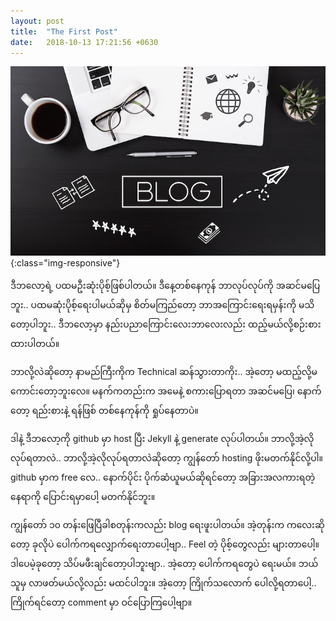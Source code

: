 ```yaml
---
layout: post
title:  "The First Post"
date:   2018-10-13 17:21:56 +0630
---
```


![first blog](/assets/img/2018-dec/first-blog.jpg){:class="img-responsive"}

ဒီဘလော့ရဲ့ ပထမဦးဆုံးပိုစ့်ဖြစ်ပါတယ်။ ဒီနေ့တစ်နေကုန် ဘာလုပ်လုပ်ကို အဆင်မပြေဘူး.. ပထမဆုံးပိုစ့်ရေးပါမယ်ဆိုမှ စိတ်မကြည်တော့ ဘာအကြောင်းရေးရမှန်းကို မသိတော့ပါဘူး.. ဒီဘလော့မှာ နည်းပညာကြောင်းလေးဘာလေးလည်း ထည့်မယ်လို့စဉ်းစားထားပါတယ်။ 

ဘာလို့လဲဆိုတော့ နာမည်ကြီးကိုက Technical ဆန်သွားတာကိုး.. အဲ့တော့ မထည့်လို့မကောင်းတော့ဘူးလေ။ မနက်ကတည်းက အမေနဲ့ စကားပြောရတာ အဆင်မပြေ၊ နောက်တော့ ရည်းစားနဲ့ ရန်ဖြစ် တစ်နေကုန်ကို ရှုပ်နေတာပဲ။

ဒါနဲ့ ဒီဘလော့ကို github မှာ host ပြီး Jekyll နဲ့ generate လုပ်ပါတယ်။ ဘာလို့အဲ့လိုလုပ်ရတာလဲ.. ဘာလို့အဲ့လိုလုပ်ရတာလဲဆိုတော့ ကျွန်တော် hosting ဖိုးမတက်နိုင်လို့ပါ။ github မှာက free လေ.. နောက်ပိုင်း ပိုက်ဆံယူမယ်ဆိုရင်တော့ အခြားအလကားရတဲ့ နေရာကို ပြောင်းရမှာပေါ့ မတက်နိုင်ဘူး။ 

ကျွန်တော် ၁၀ တန်းဖြေပြီခါစတုန်းကလည်း blog ရေးဖူးပါတယ်။ အဲ့တုန်းက ကလေးဆိုတော့ ခုလိုပဲ ပေါက်ကရလျှောက်ရေးတာပေါ့ဗျာ.. Feel တဲ့ ပိုစ့်တွေလည်း များတာပေါ့။ ဒါပေမဲ့ခုတော့ သိပ်မဖီးချင်တော့ပါဘူးဗျာ.. အဲ့တော့ ပေါက်ကရတွေပဲ ရေးမယ်။ ဘယ်သူမှ လာဖတ်မယ်လို့လည်း မထင်ပါဘူး။ အဲ့တော့ ကြိုက်သလောက် ပေါလို့ရတာပေါ့.. ကြိုက်ရင်တော့ comment မှာ ဝင်ပြောကြပေါ့ဗျာ။